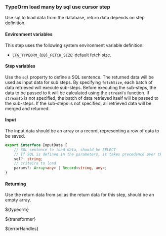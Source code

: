 ### TypeOrm load many by sql use cursor step

Use sql to load data from the database, return data depends on step definition.

#### Environment variables

This step uses the following system environment variable definition:

- `CFG_TYPEORM_{DB}_FETCH_SIZE`: default fetch size.

#### Step variables

Use the `sql` property to define a SQL sentence. The returned data will be used as input data for sub steps.
By specifying `fetchSize`, each batch of data retrieved will execute sub-steps. Before executing the sub-steps, the data to be passed to it
will be calculated using the `streamTo` function. If `streamTo` is not specified, the batch of data retrieved itself will be passed to the
sub-steps. If the sub-steps is not specified, all retrieved data will be merged and returned.

#### Input

The input data should be an array or a record, representing a row of data to be saved.

```ts
export interface InputData {
	// SQL sentence to load data, should be SELECT
	// If SQL is defined in the parameters, it takes precedence over the SQL predefined in the steps.
	sql?: string;
	// criteira to load
	params?: Array<any> | Record<string, any>;
}
```

#### Returning

Use the return data from sql as the return data for this step, should be an empty array.

${typeorm}

${transformer}

${errorHandles}
